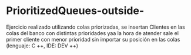 # PrioritizedQueues-outside-
Ejercicio realizado utilizando colas priorizadas, se insertan Clientes en las colas del banco con distintas prioridades yaa la hora de atender sale el primer cliente con menor prioridad sin importar su posición en las colas (lenguaje: C ++, IDE: DEV ++)
